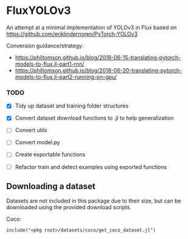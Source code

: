 # FluxYOLOv3
An attempt at a minimal implementation of YOLOv3 in Flux based on https://github.com/eriklindernoren/PyTorch-YOLOv3

Conversion guidance/strategy:
- https://philtomson.github.io/blog/2018-06-15-translating-pytorch-models-to-flux.jl-part1-rnn/
- https://philtomson.github.io/blog/2018-06-20-translating-pytorch-models-to-flux.jl-part2-running-on-gpu/

### TODO

- [x] Tidy up dataset and training folder structures
- [x] Convert dataset download functions to .jl to help generalization
- [ ] Convert utils
- [ ] Convert model.py
- [ ] Create exportable functions
- [ ] Refactor train and detect examples using exported functions


## Downloading a dataset
Datasets are not included in this package due to their size, but can be downloaded using the provided download scripts.

Coco:

`include("<pkg root>/datasets/coco/get_coco_dataset.jl")`
